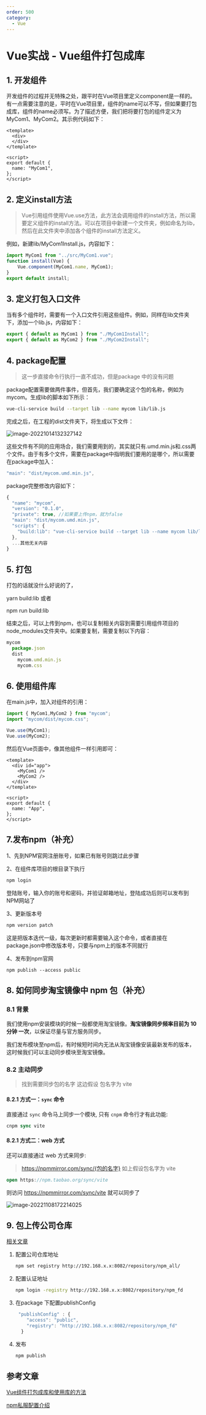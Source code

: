 ```yaml
---
order: 500
category:
  - Vue
---
```




# Vue实战 - Vue组件打包成库

## 1. 开发组件

开发组件的过程并无特殊之处，跟平时在Vue项目里定义component是一样的。有一点需要注意的是，平时在Vue项目里，组件的name可以不写，但如果要打包成库，组件的name必须写。为了描述方便，我们把将要打包的组件定义为MyCom1、MyCom2。其示例代码如下：

```vue
<template>
  <div>
  </div>
</template>
 
<script>
export default {
  name: "MyCom1",
};
</script>
```

## 2. 定义install方法

> Vue引用组件使用Vue.use方法，此方法会调用组件的install方法，所以需要定义组件的install方法。可以在项目中新建一个文件夹，例如命名为lib，然后在此文件夹中添加各个组件的install方法定义。

例如，新建lib/MyCom1Install.js，内容如下：

```js
import MyCom1 from "../src/MyCom1.vue";
function install(Vue) {
    Vue.component(MyCom1.name, MyCom1);
}
export default install;
```

## 3. 定义打包入口文件

当有多个组件时，需要有一个入口文件引用这些组件。例如，同样在lib文件夹下，添加一个lib.js，内容如下：

```js
export { default as MyCom1 } from "./MyCom1Install";
export { default as MyCom2 } from "./MyCom2Install";
```

## 4. package配置

>这一步直接命令行执行一直不成功，但是package 中的没有问题

package配置需要做两件事件，但首先，我们要确定这个包的名称，例如为mycom。生成lib的脚本如下所示：

```bash
vue-cli-service build --target lib --name mycom lib/lib.js
```

完成之后，在工程的dist文件夹下，将生成以下文件：

![image-20221014132327142](https://abelsun-1256449468.cos.ap-beijing.myqcloud.com/image/image-20221014132327142.png)

这些文件有不同的应用场合，我们需要用到的，其实就只有.umd.min.js和.css两个文件。由于有多个文件，需要在package中指明我们要用的是哪个，所以需要在package中加入：

```js
"main": "dist/mycom.umd.min.js",
```

package完整修改内容如下：

```js
{
  "name": "mycom",
  "version": "0.1.0",
  "private": true, //如果要上传npm，就为false
  "main": "dist/mycom.umd.min.js",
  "scripts": {
    "build:lib": "vue-cli-service build --target lib --name mycom lib/lib.js"
  },
  ...其他无关内容
}
```

## 5. 打包

打包的话就没什么好说的了，

yarn build:lib 或者

npm run build:lib

结束之后，可以上传到npm，也可以复制相关内容到需要引用组件项目的node_modules文件夹中。如果要复制，需要复制以下内容：

```js
mycom
  package.json
  dist
    mycom.umd.min.js
    mycom.css
```

## 6. 使用组件库

在main.js中，加入对组件的引用：

```javascript
import { MyCom1,MyCom2 } from "mycom";
import "mycom/dist/mycom.css";

Vue.use(MyCom1);
Vue.use(MyCom2);
```

然后在Vue页面中，像其他组件一样引用即可：

```vue
<template>
  <div id="app">
    <MyCom1 />
    <MyCom2 />
  </div>
</template>
 
<script>
export default {
  name: "App",
};
</script>
```

## 7.发布npm（补充）

1、先到NPM官网注册账号，如果已有账号则跳过此步骤

2、在组件库项目的根目录下执行 

```coffeescript
npm login
```

登陆账号，输入你的账号和密码，并验证邮箱地址，登陆成功后则可以发布到NPM网站了

3、更新版本号

```js
npm version patch
```

这是把版本迭代一级，每次更新时都需要输入这个命令，或者直接在package.json中修改版本号，只要与npm上的版本不同就行

4、发布到npm官网

```
npm publish --access public
```

## 8. 如何同步淘宝镜像中 npm 包（补充）

### 8.1 背景

我们使用npm安装模块的时候一般都使用淘宝镜像。**淘宝镜像同步频率目前为 10分钟 一次**，以保证尽量与官方服务同步。

我们发布模块至npm后，有时候短时间内无法从淘宝镜像安装最新发布的版本，这时候我们可以主动同步模块至淘宝镜像。

### 8.2 主动同步

>找到需要同步包的名字 这边假设 包名字为 vite

#### 8.2.1 方式一：`sync` 命令

直接通过 `sync` 命令马上同步一个模块, 只有 `cnpm` 命令行才有此功能:

```dart
cnpm sync vite
```

#### 8.2.1 方式二：web 方式

还可以直接通过 web 方式来同步:

> https://npmmirror.com/sync/{包的名字} 如上假设包名字为 vite

```kotlin
open https://npm.taobao.org/sync/vite
```

则访问 https://npmmirror.com/sync/vite 就可以同步了

![image-20221108172214025](https://abelsun-1256449468.cos.ap-beijing.myqcloud.com/image/image-20221108172214025.png)

## 9. 包上传公司仓库

[相关文章](https://juejin.cn/post/6986917713482350600)

1. 配置公司仓库地址

   ```bash
   npm set registry http://192.168.x.x:8082/repository/npm_all/   
   ```

2. 配置认证地址

   ```bash
   npm login -registry http://192.168.x.x:8082/repository/npm_fd 
   ```

3. 在package 下配置publishConfig

   ```js
    "publishConfig" : {
       "access": "public",
       "registry": "http://192.168.x.x:8082/repository/npm_fd"
     }
   ```

4. 发布

   ```bash
   npm publish
   ```

   

## 参考文章

[Vue组件打包成库和使用库的方法](https://blog.csdn.net/lweiyue/article/details/120064122)

[npm私服配置介绍](https://juejin.cn/post/6986917713482350600)